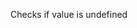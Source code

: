 Checks if value is undefined

<rv-bind-content class="pt-3">
<template>
<rv-example-tabs class="pt-3" handle="is-boolean-formatter">
<template type="single-html-file">
<div rv-text="[] | isUndefined"></div>
<div rv-text="{} | isUndefined"></div>
<div rv-text="'abc' | isUndefined"></div>
<div rv-text="true | isUndefined"></div>
<div rv-text="1 | isUndefined"></div>
<div rv-text="0 | isUndefined"></div>
<div rv-text="undefined | isUndefined"></div>
</template>
</rv-example-tabs>
</template>
</rv-bind-content>
